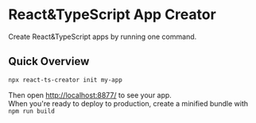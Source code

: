 # React&TypeScript App Creator

Create React&TypeScript apps by running one command. 

## Quick Overview

``` sh
npx react-ts-creator init my-app
```

Then open [http://localhost:8877/](http://localhost:8877/) to see your app.<br>
When you're ready to deploy to production, create a minified bundle with `npm run build`
